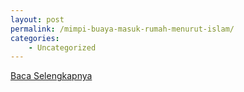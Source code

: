 ```yaml
---
layout: post
permalink: /mimpi-buaya-masuk-rumah-menurut-islam/
categories:
    - Uncategorized
---
```


[Baca Selengkapnya](/10)